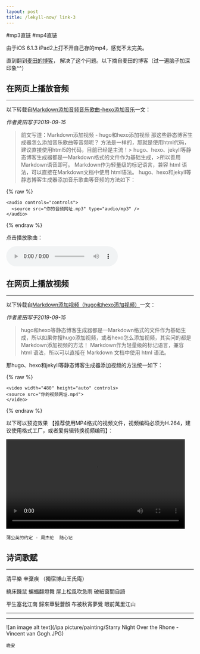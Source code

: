 ```yaml
---
layout: post
title: /lekyll-now/ link-3
---
```


#mp3直链
#mp4直链

由于iOS 6.1.3 iPad2上打不开自己存的mp4，感觉不太完美。

直到翻到[麦田的博客](http://www.maitianblog.com/)， 解决了这个问题。以下摘自麦田的博客（过一遍脑子加深印象^^）

## 在网页上播放音频 ##
----

以下转载自[Markdown添加音频音乐歌曲-hexo添加音乐](http://www.maitianblog.com/markdown-audio.html)一文：

_作者麦田写于2019-09-15_

>前文写道：Markdown添加视频 - hugo和hexo添加视频
>那这些静态博客生成器怎么添加音乐歌曲等音频呢？
>方法是一样的，那就是使用html代码，建议直接使用html5的代码，目前已经是主流！>
>hugo、hexo、jekyll等静态博客生成器都是一Markdown格式的文件作为基础生成，>所以善用Markdown语音即可。
>Markdown作为轻量级的标记语言，兼容 html 语法，可以直接在Markdown文档中使用 html语法。
>hugo、hexo和jekyll等静态博客生成器添加音乐歌曲等音频的方法如下：

{% raw %}

```liquid
<audio controls="controls">
  <source src="你的音频网址.mp3" type="audio/mp3" />
</audio>
```

{% endraw %}

点击播放歌曲：

<audio controls="controls">
  <source src="https://raw.githubusercontent.com/startadaywithasmile/startadaywithasmile.github.io/master/ipa%20picture/5/%E5%91%A8%E5%8D%8E%E5%81%A5%2C%E6%9D%8E%E5%BA%A6%20-%20%E9%9A%BE%E4%BB%A5%E6%8A%97%E6%8B%92.mp3" type="audio/mp3" />
</audio>

## 在网页上播放视频 ##
----

以下转载自[Markdown添加视频（hugo和hexo添加视频）](http://www.maitianblog.com/markdown-video.html)一文：

_作者麦田写于2019-09-15_

>hugo和hexo等静态博客生成器都是一Markdown格式的文件作为基础生成，所以如果你搜hugo添加视频，或者hexo怎么添加视频，其实问的都是Markdown添加视频的方法！
>Markdown作为轻量级的标记语言，兼容 html 语法，所以可以直接在 Markdown 文档中使用 html 语法。

那hugo、hexo和jekyll等静态博客生成器添加视频的方法统一如下：

{% raw %}

```liquid
<video width="480" height="auto" controls>
<source src="你的视频网址.mp4">
</video>
```

{% endraw %}

以下可以预览效果 【推荐使用MP4格式的视频文件，视频编码必须为H.264，建议使用格式工厂，或者爱剪辑转换视频编码】：

<video width="480" height="auto" controls>
<source src="https://raw.githubusercontent.com/startadaywithasmile/startadaywithasmile.github.io/master/ipa%20picture/5/%E8%92%B2%E5%85%AC%E8%8B%B1%E7%9A%84%E7%BA%A6%E5%AE%9A%20-%20%E5%91%A8%E6%9D%B0%E4%BC%A6.mp4">
</video>

`蒲公英的约定 - 周杰伦  随心记` 

## 诗词歌赋 ##
----

清平樂 辛棄疾
（獨宿博山王氏庵）

繞床饑鼠 蝙蝠翻燈舞
屋上松風吹急雨 破紙窗間自語

平生塞北江南 歸來華髮蒼顏
布被秋宵夢覺 眼前萬里江山


----
----

![an image alt text](/ipa picture/painting/Starry Night Over the Rhone - Vincent van Gogh.JPG)

`晚安`
